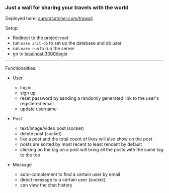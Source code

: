 ### Just a wall for sharing your travels with the world

Deployed here:
[auroracatcher.com/trawall](auroracatcher.com:3000/login)


Setup:
- Redirect to the project root
- run ``` make init-db ``` to set up the database and db user
- run ``` make run ``` to run the server
- go to [localhost:3000/login](localhost:3000/login)


--------------------------------------------------------------------------------

Functionalities:
- User
  - log in
  - sign up
  - reset password by sending a randomly generated link to the user's registered email
  - update username

- Post
  - text/image/video post (socket)
  - delete post (socket)
  - like a post and the total count of likes will also show on the post
  - posts are sorted by most recent to least rencent by default
  - clicking on the tag on a post will bring all the posts with the same tag to the top

- Message
  - auto-complement to find a certain user by email
  - direct message to a certain user (socket)
  - can view the chat history